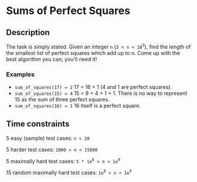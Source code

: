 # Sums of Perfect Squares

## Description

The task is simply stated. Given an integer `n` (`3 < n < 10`<sup>`9`</sup>), find the length of the smallest list of perfect squares which add up to n. Come up with the best algorithm you can; you'll need it!

### Examples

* `sum_of_squares(17) = 2`
17 = 16 + 1 (4 and 1 are perfect squares).
* `sum_of_squares(15) = 4`
15 = 9 + 4 + 1 + 1. There is no way to represent 15 as the sum of three perfect squares.
* `sum_of_squares(16) = 1`
16 itself is a perfect square.

## Time constraints

5 easy (sample) test cases: `n < 20`

5 harder test cases: `1000 < n < 15000`

5 maximally hard test cases: `5 * 1e`<sup>`8`</sup>` < n < 1e`<sup>`9`</sup>

15 random maximally hard test cases: `1e`<sup>`8`</sup>` < n < 1e`<sup>`9`</sup>
